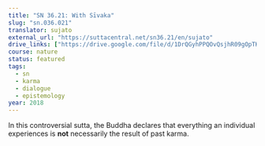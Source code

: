 ```yaml
---
title: "SN 36.21: With Sīvaka"
slug: "sn.036.021"
translator: sujato
external_url: "https://suttacentral.net/sn36.21/en/sujato"
drive_links: ["https://drive.google.com/file/d/1DrQGyhPPQOvQsjhR09gOpTK_wcFdSaR2/view?usp=drivesdk"]
course: nature
status: featured
tags:
  - sn
  - karma
  - dialogue
  - epistemology
year: 2018
---
```


In this controversial sutta, the Buddha declares that everything an individual experiences is **not** necessarily the result of past karma.

